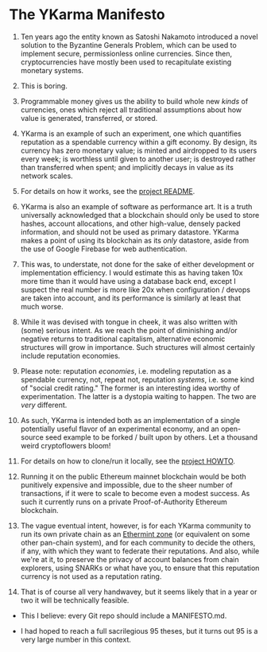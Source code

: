 
The YKarma Manifesto
====================

1. Ten years ago the entity known as Satoshi Nakamoto introduced a novel
solution to the Byzantine Generals Problem, which can be used to implement
secure, permissionless online currencies. Since then, cryptocurrencies have
mostly been used to recapitulate existing monetary systems.

2. This is boring.

3. Programmable money gives us the ability to build whole new _kinds_ of
currencies, ones which reject all traditional assumptions about how value is
generated, transferred, or stored.

4. YKarma is an example of such an experiment, one which quantifies reputation
as a spendable currency within a gift economy. By design, its currency has zero
monetary value; is minted and airdropped to its users every week; is worthless
until given to another user; is destroyed rather than transferred when spent;
and implicitly decays in value as its network scales.

5. For details on how it works, see the [project README](./README.md).

6. YKarma is also an example of software as performance art. It is a truth
universally acknowledged that a blockchain should only be used to store hashes,
account allocations, and other high-value, densely packed information, and
should not be used as primary datastore. YKarma makes a point of using its
blockchain as its _only_ datastore, aside from the use of Google Firebase for
web authentication.

7. This was, to understate, not done for the sake of either development or
implementation efficiency. I would estimate this as having taken 10x more time
than it would have using a database back end, except I suspect the real number
is more like 20x when configuration / devops are taken into account, and its
performance is similarly at least that much worse.

8. While it was devised with tongue in cheek, it was also written with (some)
serious intent. As we reach the point of diminishing and/or negative returns to
traditional capitalism, alternative economic structures will grow in
importance. Such structures will almost certainly include reputation economies.

9. Please note: reputation _economies_, i.e. modeling reputation as a spendable
currency, not, repeat not, reputation _systems_, i.e. some kind of "social
credit rating." The former is an interesting idea worthy of experimentation.
The latter is a dystopia waiting to happen. The two are _very_ different.

10. As such, YKarma is intended both as an implementation of a single potentially
useful flavor of an experimental economy, and an open-source seed example to be
forked / built upon by others. Let a thousand weird cryptoflowers bloom!

11. For details on how to clone/run it locally, see the [project HOWTO](./HOWTO.md).

12. Running it on the public Ethereum mainnet blockchain would be both punitively
expensive and impossible, due to the sheer number of transactions, if it were
to scale to become even a modest success. As such it currently runs on a
private Proof-of-Authority Ethereum blockchain.

13. The vague eventual intent, however, is for each YKarma community to run its own
private chain as an
[Ethermint zone](https://blog.cosmos.network/a-beginners-guide-to-ethermint-38ee15f8a6f4)
(or equivalent on some other pan-chain system), and for each community to
decide the others, if any, with which they want to federate their reputations.
And also, while we're at it, to preserve the privacy of account balances from
chain explorers, using SNARKs or what have you, to ensure that this reputation
currency is not used as a reputation rating.

14. That is of course all very handwavey, but it seems likely that in a year or
two it will be technically feasible.

* This I believe: every Git repo should include a MANIFESTO.md.

* I had hoped to reach a full sacrilegious 95 theses, but it turns out 95 is a
very large number in this context.
